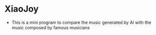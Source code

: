 # XiaoJoy

- This is a mini program to compare the music generated by AI with the music composed by famous musicians

